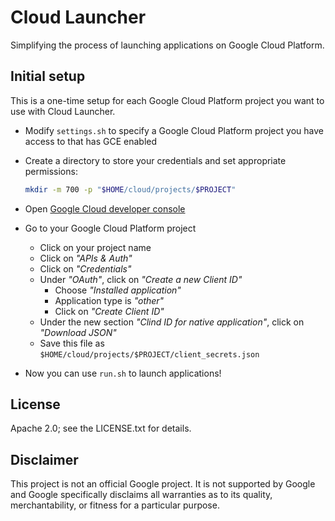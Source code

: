 Cloud Launcher
==============

Simplifying the process of launching applications on Google Cloud Platform.

Initial setup
-------------

This is a one-time setup for each Google Cloud Platform project you want to use
with Cloud Launcher.

* Modify `settings.sh` to specify a Google Cloud Platform project you
  have access to that has GCE enabled

* Create a directory to store your credentials and set appropriate permissions:

  ```bash
  mkdir -m 700 -p "$HOME/cloud/projects/$PROJECT"
  ```

* Open [Google Cloud developer console](https://cloud.google.com/console)

* Go to your Google Cloud Platform project

  * Click on your project name
  * Click on _"APIs & Auth"_
  * Click on _"Credentials"_
  * Under _"OAuth"_, click on _"Create a new Client ID"_
    * Choose _"Installed application"_
    * Application type is _"other"_
    * Click on _"Create Client ID"_
  * Under the new section _"Clind ID for native application"_, click on
    _"Download JSON"_
  * Save this file as `$HOME/cloud/projects/$PROJECT/client_secrets.json`

* Now you can use `run.sh` to launch applications!

License
-------

Apache 2.0; see the LICENSE.txt for details.

Disclaimer
----------

This project is not an official Google project. It is not supported by Google
and Google specifically disclaims all warranties as to its quality,
merchantability, or fitness for a particular purpose.

